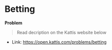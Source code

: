 # Betting

**Problem**
>Read decription on the Kattis website below

- Link: https://open.kattis.com/problems/betting